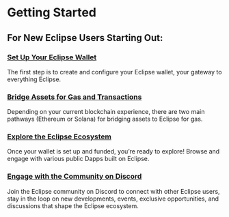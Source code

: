 # Getting Started

## For New Eclipse Users Starting Out:

### [Set Up Your Eclipse Wallet](users/getting-started/1.-set-up-your-eclipse-wallet.md)

The first step is to create and configure your Eclipse wallet, your gateway to everything Eclipse.

### [Bridge Assets for Gas and Transactions](users/getting-started/2.-bridge-assets-for-gas-and-transactions.md)

Depending on your current blockchain experience, there are two main pathways (Ethereum or Solana) for bridging assets to Eclipse for gas.

### [Explore the Eclipse Ecosystem](users/getting-started/3.-explore-the-eclipse-ecosystem.md)

Once your wallet is set up and funded, you’re ready to explore! Browse and engage with various public Dapps built on Eclipse.&#x20;

### [Engage with the Community on Discord](users/getting-started/4.-engage-with-the-community-on-discord.md)

Join the Eclipse community on Discord to connect with other Eclipse users, stay in the loop on new developments, events, exclusive opportunities, and discussions that shape the Eclipse ecosystem.
